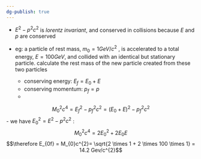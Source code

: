 ```yaml
---
dg-publish: true
---
```

- $E^{2}-p^{2}c^{2}$ is *lorentz invariant*, and conserved in collisions because $E$ and $p$ are conserved

- eg: a particle of rest mass, $m_{0}=1 GeV/c^{2}$ , is accelerated to a total energy, $E=100 GeV$, and collided with an identical but stationary particle. calculate the rest mass of the new particle created from these two particles
	- conserving energy: $E_{f} = E_{0} + E$
	- conserving momentum: $p_{f}=p$
	-
$$M_{0}^{2}c^{4} = E_{f}^{2}-p_{f}^{2}c^{2} = (E_{0}+E)^{2}-p_{f}^{2}c^{2}$$
	- we have $E_{0}^{2} = E^{2}-p^{2}c^{2}$ : $$M_{0}^{2}c^{4}= 2E_{0}^{2}+ 2E_{0}E
$$
	$$\therefore E_{0f} = M_{0}c^{2}= \sqrt{2 \times 1 + 2 \times 100 \times 1} = 14.2 Gev/c^{2}$$
